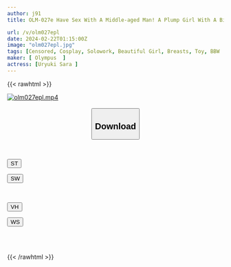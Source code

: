 ```yaml
---
author: j91
title: OLM-027e Have Sex With A Middle-aged Man! A Plump Girl With A Big Butt Trained Through Dancing Has An Outstanding Mood And Carefreely Has Continuous Orgasms! ! Sara Uruki

url: /v/olm027epl
date: 2024-02-22T01:15:00Z
image: "olm027epl.jpg"
tags: [Censored, Cosplay, Solowork, Beautiful Girl, Breasts, Toy, BBW	]
maker: [ Olympus  ]
actress: [Uryuki Sara ]
---
```



{{< rawhtml >}}

<div class="video" data-videoid="LJlpGPLGQ4HRo0M">
    <a href="javascript:;">
        <img src="/v/olm027epl/olm027epl.jpg" width="WIDTH" height="HEIGHT" alt="olm027epl.mp4" loading="lazy">
    </a>
</div>

<script type="text/javascript" src="https://j91.asia/asset/on-demand-st.js"></script>

<br>
  <link rel="stylesheet" href="https://j91.asia/asset/bs5.css">
  
  <center>
  <button class="btn btn-primary" type="button" data-bs-toggle="collapse" data-bs-target=".multi-collapse" aria-expanded="false" aria-controls="multiCollapseExample1 multiCollapseExample2"><h2>Download</h2></button></center>
</p>
<div class="row">
  <div class="col">
    <div class="collapse multi-collapse" id="multiCollapseExample1">
      <div class="card card-body">
	      	      <br>
<div class="buttons">  
<p><a href="https://streamtape.to/v/LJlpGPLGQ4HRo0M" target="_blank"><button class="btn-hover color-3"><i class="fa fa-download"></i> ST</button></a></p>
<p><a href="https://cdnwish.com/ab2sbe13kjx7" target="_blank"><button class="btn-hover color-2"><i class="fa fa-download"></i> SW</button></a></p></div>
    </div>
  </div>
</div>
  <div class="col">
    <div class="collapse multi-collapse" id="multiCollapseExample2">
      <div class="card card-body">
	      <br>
<div class="buttons">
<p><a href="https://vidhidepro.com/f/2xg1t6jsi8mg"><button class="btn-hover color-9"><i class="fa fa-download"></i> VH</button></a></p>
<p><a href="https://wolfstream.tv/ue0g1ol6w65g"><button class="btn-hover color-8"><i class="fa fa-download"></i> WS</button></a></p></div>
<br><br>
      </div>
    </div>
  </div>
</div>

{{< /rawhtml >}}